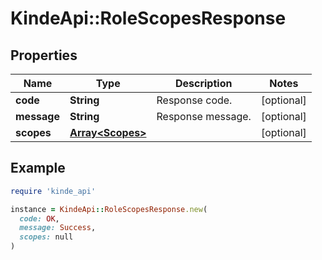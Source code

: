 # KindeApi::RoleScopesResponse

## Properties

| Name | Type | Description | Notes |
| ---- | ---- | ----------- | ----- |
| **code** | **String** | Response code. | [optional] |
| **message** | **String** | Response message. | [optional] |
| **scopes** | [**Array&lt;Scopes&gt;**](Scopes.md) |  | [optional] |

## Example

```ruby
require 'kinde_api'

instance = KindeApi::RoleScopesResponse.new(
  code: OK,
  message: Success,
  scopes: null
)
```

